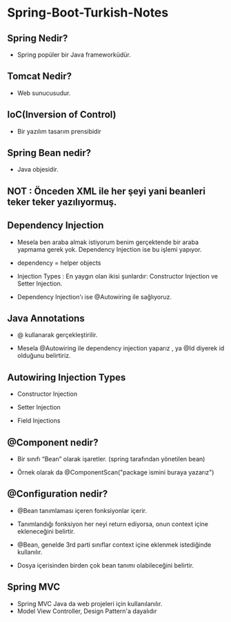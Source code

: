 # Spring-Boot-Turkish-Notes


## Spring Nedir?

- Spring popüler bir Java frameworküdür.

## Tomcat Nedir?

- Web sunucusudur.

## IoC(Inversion of Control)

- Bir yazılım tasarım prensibidir

## Spring Bean nedir?

 - Java objesidir.
 
## NOT : Önceden XML ile her şeyi yani beanleri teker teker yazılıyormuş.

## Dependency Injection
 
- Mesela ben araba almak istiyorum benim gerçektende bir araba yapmama gerek yok. Dependency Injection ise bu işlemi yapıyor.

-  dependency = helper objects

- Injection Types : En yaygın olan ikisi şunlardır: Constructor Injection ve Setter Injection.

- Dependency Injection'ı ise  @Autowiring ile sağlıyoruz.

## Java Annotations

- @ kullanarak gerçekleştirilir.

- Mesela @Autowiring ile dependency injection yaparız , ya @Id  diyerek id olduğunu belirtiriz.

## Autowiring Injection Types

- Constructor Injection

- Setter Injection

- Field Injections

## @Component nedir?

- Bir sınıfı “Bean” olarak işaretler. (spring tarafından yönetilen bean)

- Örnek olarak da @ComponentScan("package ismini buraya yazarız")

## @Configuration nedir?

- @Bean tanımlaması içeren fonksiyonlar içerir.

- Tanımlandığı fonksiyon her neyi return ediyorsa, onun context içine ekleneceğini belirtir.
 
- @Bean, genelde 3rd parti sınıflar context içine eklenmek istediğinde kullanılır.
 
- Dosya içerisinden birden çok bean tanımı olabileceğini belirtir.

## Spring MVC

- Spring MVC Java da web projeleri için kullanılanılır.
- Model View Controller, Design Pattern'a dayalıdır


  
  
